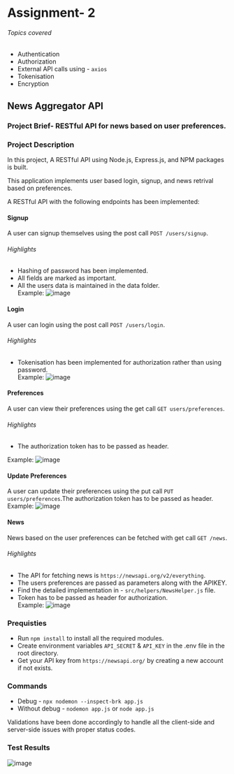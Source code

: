 # Assignment- 2
###### Topics covered 
* Authentication
* Authorization
* External API calls using - ```axios```
* Tokenisation
* Encryption
## News Aggregator  API

### Project Brief- RESTful API for news based on user preferences.

  
### Project Description

In this project, A RESTful API using Node.js, Express.js, and NPM packages is built. 

This application implements user based login, signup,  and news retrival based on preferences. 


A RESTful API with the following endpoints has been implemented:
#### Signup 
A user can signup themselves using the post call ```POST /users/signup```.  
###### Highlights
* Hashing of password has been implemented.
* All fields are marked as important.
* All the users data is maintained in the data folder.  
Example: 
![image](https://github.com/Narsapuram-Mamatha/airtribe-BE-assignments/assets/149604307/86c8856f-2f11-4883-b51f-519b93dacff7)


#### Login 
A user can login using the post call ```POST /users/login```. 
###### Highlights
* Tokenisation has been implemented for authorization rather than using password.  
Example: 
![image](https://github.com/Narsapuram-Mamatha/airtribe-BE-assignments/assets/149604307/62b41e42-00e7-4a41-b715-71cb64147d5f)


#### Preferences 
A user can view their preferences using the get call ```GET users/preferences```.   
###### Highlights
* The authorization token has to be passed as header. 

Example: 
![image](https://github.com/Narsapuram-Mamatha/airtribe-BE-assignments/assets/149604307/00abb526-566b-4628-a95a-cbab438413a5)


#### Update Preferences 
A user can update their preferences using the put call ```PUT users/preferences```.The authorization token has to be passed as header.     
Example: 
![image](https://github.com/Narsapuram-Mamatha/airtribe-BE-assignments/assets/149604307/8c3ece7c-9b8c-4cc7-b198-89b31750a94d)


#### News 
News based on the user preferences can be fetched with get call ```GET /news```.   
###### Highlights
* The API for fetching news is ```https://newsapi.org/v2/everything```.
* The  users preferences are passed as parameters along with the APIKEY.
* Find the detailed implementation in - `src/helpers/NewsHelper.js` file.
* Token has to be passed as header for authorization.  
Example: 
![image](https://github.com/Narsapuram-Mamatha/airtribe-BE-assignments/assets/149604307/19756368-7e26-4d19-b536-27ea80fe80c2)

### Prequisties
* Run ``` npm install ``` to install all the required modules. 
* Create environment variables ```API_SECRET``` \& ```API_KEY``` in the .env file in the root directory.
* Get your API key from ```https://newsapi.org/``` by creating a new account if not exists.  
### Commands
* Debug - ``` npx nodemon --inspect-brk app.js ```
* Without debug -  ```nodemon app.js``` or ```node app.js```
  
Validations have been done accordingly to handle all the client-side and server-side issues with proper status codes.

### Test Results
![image](https://github.com/Narsapuram-Mamatha/airtribe-BE-assignments/assets/149604307/d3a69661-b119-4161-ac2c-5f9ad2a56efb)

